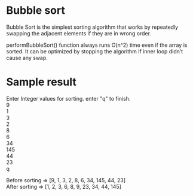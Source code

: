 # Bubble sort
Bubble Sort is the simplest sorting algorithm that works by repeatedly swapping the adjacent elements if they are in wrong order.


performBubbleSort() function always runs O(n^2) time even if the array is sorted. It can be optimized by stopping the algorithm if inner loop didn’t cause any swap.

# Sample result
Enter Integer values for sorting. enter "q" to finish. <br />
9 <br />
1 <br />
3 <br />
2 <br />
8 <br />
6 <br />
34 <br />
145 <br />
44 <br />
23 <br />
q <br />

Before sorting => [9, 1, 3, 2, 8, 6, 34, 145, 44, 23] <br />
After sorting => [1, 2, 3, 6, 8, 9, 23, 34, 44, 145]


